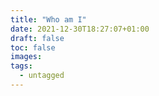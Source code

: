 ```yaml
---
title: "Who am I"
date: 2021-12-30T18:27:07+01:00
draft: false
toc: false
images:
tags:
  - untagged
---
```


